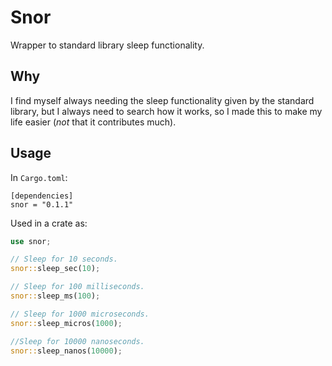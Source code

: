 # Snor
Wrapper to standard library sleep functionality. 

## Why
I find myself always needing the sleep functionality given by the standard
library, but I always need to search how it works, so I made this to make my
life easier (_not_ that it contributes much).

## Usage
In `Cargo.toml`:
```
[dependencies]
snor = "0.1.1"
```

Used in a crate as:
```rust
use snor;

// Sleep for 10 seconds.
snor::sleep_sec(10);

// Sleep for 100 milliseconds.
snor::sleep_ms(100);

// Sleep for 1000 microseconds.
snor::sleep_micros(1000);

//Sleep for 10000 nanoseconds.
snor::sleep_nanos(10000);
```